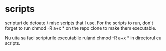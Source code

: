 scripts
=======

scripturi de detoate / misc scripts that I use.
For the scripts to run, don't forget to run chmod -R a+x * on the repo clone to make them executable.

Nu uita sa faci scripturile executabile ruland chmod -R a+x * in directorul cu scripts.

